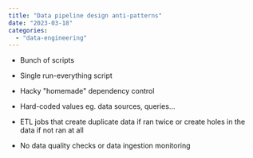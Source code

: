 ```yaml
---
title: "Data pipeline design anti-patterns"
date: "2023-03-18"
categories: 
  - "data-engineering"
---
```


- Bunch of scripts

- Single run-everything script

- Hacky "homemade" dependency control

- Hard-coded values eg. data sources, queries… 

- ETL jobs that create duplicate data if ran twice or create holes in the data if not ran at all

- No data quality checks or data ingestion monitoring
